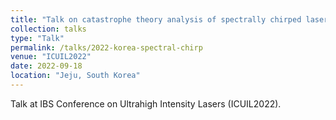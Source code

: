 ```yaml
---
title: "Talk on catastrophe theory analysis of spectrally chirped lasers in nonlinear Compton scattering"
collection: talks
type: "Talk"
permalink: /talks/2022-korea-spectral-chirp
venue: "ICUIL2022"
date: 2022-09-18
location: "Jeju, South Korea"
---
```


Talk at IBS Conference on Ultrahigh Intensity Lasers (ICUIL2022).

